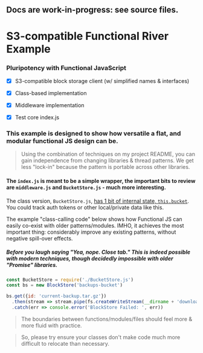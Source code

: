 ## Docs are work-in-progress: see source files.

# S3-compatible Functional River Example

### Pluripotency with Functional JavaScript

- [x] S3-compatible block storage client (w/ simplified names & interfaces)
- [x] Class-based implementation
- [x] Middleware implementation
- [x] Test core index.js


### This example is designed to show how versatile a flat, and modular functional JS design can be.

> Using the combination of techniques on my project README, you can gain independence from changing libraries & thread patterns. We get less "lock-in" because the pattern is portable across other libraries.

#### The `index.js` is meant to be a simple wrapper, the important bits to review are `middleware.js` and `BucketStore.js` - much more interesting.

The class version, `BucketStore.js`, [has 1 bit of internal state, `this.bucket`](https://github.com/justsml/escape-from-callback-mountain/blob/4715e9479306b97cb02c447eb48253c70c3690b4/examples/functional-s3-block-store/BucketStore.js#L21-L23). You could track auth tokens or other local/private data like this.

The example "class-calling code" below shows how Functional JS can easily co-exist with older patterns/modules. IMHO, it achieves the most important thing: considerably improve any existing patterns, without negative spill-over effects.

##### Before you laugh saying "Yea, nope. Close tab." This is indeed possible with modern techniques, though decidedly impossible with older "Promise" libraries.

```js
const BucketStore = require('./BucketStore.js')
const bs = new BlockStore('backups-bucket')

bs.get({id: 'current-backup.tar.gz'})
  .then(stream => stream.pipe(fs.createWriteStream(__dirname + 'downloaded-backup.tar.gz')))
  .catch(err => console.error('BlockStore Failed: ', err))
```

> The boundaries between functions/modules/files should feel more & more fluid with practice.

> So, please try ensure your classes don't make code much more difficult to relocate than necessary.
